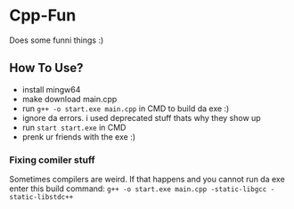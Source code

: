 # Cpp-Fun

Does some funni things :)

## How To Use?

- install mingw64
- make download main.cpp
- run `g++ -o start.exe main.cpp` in CMD to build da exe :)
- ignore da errors. i used deprecated stuff thats why they show up
- run `start start.exe` in CMD 
- prenk ur friends with the exe :)

### Fixing comiler stuff

Sometimes compilers are weird. 
If that happens and you cannot run da exe enter this build command: `g++ -o start.exe main.cpp -static-libgcc -static-libstdc++`

